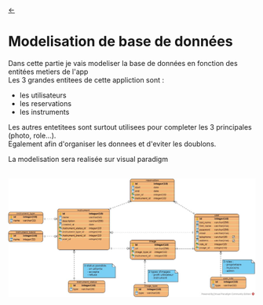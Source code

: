 
<link rel="stylesheet" href="style.css"/>

[<span class="icon-big">&#8592;</span>](./2-analyse.md)


# Modelisation de base de données

Dans cette partie je vais modeliser la base de données en fonction des entitées metiers de l'app<br>
Les 3 grandes entitees de cette appliction sont :
- les utilisateurs
- les reservations 
- les instruments

Les autres entetitees sont surtout utilisees pour completer les 3 principales (photo, role...).<br>
Egalement afin d'organiser les donnees et d'eviter les doublons.<br>

La modelisation sera realisée sur visual paradigm<br>


<br>

<img src="./database/play-my-house.jpg" class="img-center">
